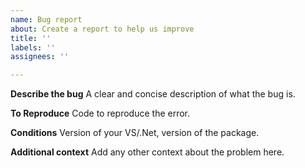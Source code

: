 ```yaml
---
name: Bug report
about: Create a report to help us improve
title: ''
labels: ''
assignees: ''

---
```


**Describe the bug**
A clear and concise description of what the bug is.

**To Reproduce**
Code to reproduce the error.

**Conditions**
Version of your VS/.Net, version of the package.

**Additional context**
Add any other context about the problem here.
